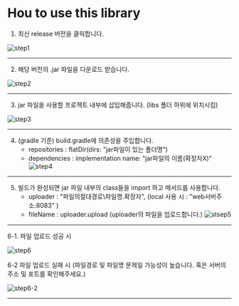 # Hou to use this library

1. 최신 release 버전을 클릭합니다.
   
![step1](https://github.com/user-attachments/assets/735c57b2-94ea-4d83-9b73-e3de620f7974)

---

2. 해당 버전의 .jar 파일을 다운로드 받습니다.
  
![step2](https://github.com/user-attachments/assets/ae392316-40ee-4ed5-a823-41d6f375ed30)

---

3. jar 파일을 사용할 프로젝트 내부에 삽입해줍니다. (libs 폴더 하위에 위치시킴)
  
![step3](https://github.com/user-attachments/assets/1e765ef5-3bee-4395-980f-6d6d24385600)

---

4. (gradle 기준) build.gradle에 의존성을 주입합니다.
    - repositories : flatDir(dirs: "jar파일이 있는 폴더명")
    - dependencies : implementation name: "jar파일의 이름(확장자X)"
![step4](https://github.com/user-attachments/assets/bcc1cadc-3a02-4c86-8b1e-0a6a2b53d066)

---

5. 빌드가 완성되면 jar 파일 내부의 class들을 import 하고 메서드를 사용합니다.
   - uploader : "파일의절대경로\\파일명.확장자", (local 사용 시 : "web서버주소:8083" )
   - fileName : uploader.upload (uploader의 파일을 업로드합니다.)
![stsep5](https://github.com/user-attachments/assets/7d80c41c-8a93-4ae3-b9b4-df45e1f56767)

---

6-1. 파일 업로드 성공 시
   
![step6](https://github.com/user-attachments/assets/60332bb6-8a71-4701-af11-5a37ce877d84)
  
  

6-2 파일 업로드 실패 시 (파일경로 및 파일명 문제일 가능성이 높습니다. 혹은 서버의 주소 및 포트를 확인해주세요.)

![step6-2](https://github.com/user-attachments/assets/279d045b-a176-469f-a059-5741de8f7de0)

---
